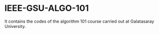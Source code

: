 # IEEE-GSU-ALGO-101
It contains the codes of the algorithm 101 course carried out at Galatasaray University.

